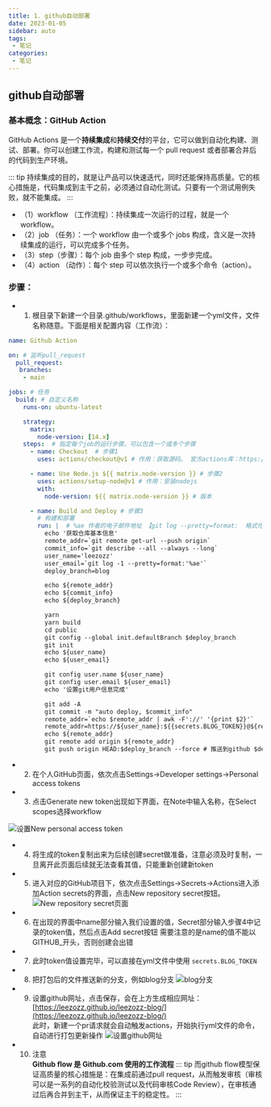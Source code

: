 ```yaml
---
title: 1. github自动部署
date: 2023-01-05
sidebar: auto
tags:
 - 笔记
categories:
 - 笔记
---
```


## github自动部署
### 基本概念：GitHub Action
GitHub Actions 是一个**持续集成**和**持续交付**的平台，它可以做到自动化构建、测试、部署。你可以创建工作流，构建和测试每一个 pull request 或者部署合并后的代码到生产环境。

::: tip
持续集成的目的，就是让产品可以快速迭代，同时还能保持高质量。它的核心措施是，代码集成到主干之前，必须通过自动化测试。只要有一个测试用例失败，就不能集成。
:::

- （1）workflow （工作流程）：持续集成一次运行的过程，就是一个 workflow。
- （2）job （任务）：一个 workflow 由一个或多个 jobs 构成，含义是一次持续集成的运行，可以完成多个任务。
- （3）step（步骤）：每个 job 由多个 step 构成，一步步完成。
- （4）action （动作）：每个 step 可以依次执行一个或多个命令（action）。

### 步骤：
- 1. 根目录下新建一个目录.github/workflows，里面新建一个yml文件，文件名称随意。下面是相关配置内容（工作流）：
```yml
name: Github Action

on: # 监听pull_request
  pull_request:
   branches:
    - main

jobs: # 任务
  build: # 自定义名称
    runs-on: ubuntu-latest

    strategy:
      matrix:
        node-version: [14.x]
    steps:  # 指定每个job的运行步骤。可以包含一个或多个步骤
      - name: Checkout  # 步骤1
        uses: actions/checkout@v1 # 作用：获取源码。 官方actions库：https://github.com/actions

      - name: Use Node.js ${{ matrix.node-version }} # 步骤2
        uses: actions/setup-node@v1 # 作用：安装nodejs
        with:
          node-version: ${{ matrix.node-version }} # 版本

      - name: Build and Deploy # 步骤3
        # 构建和部署
        run: |  # %ae 作者的电子邮件地址 【git log --pretty=format:  格式化log输出】
          echo '获取仓库基本信息'
          remote_addr=`git remote get-url --push origin`
          commit_info=`git describe --all --always --long`
          user_name='leezozz'
          user_email=`git log -1 --pretty=format:'%ae'`   
          deploy_branch=blog  

          echo ${remote_addr}
          echo ${commit_info}
          echo ${deploy_branch}

          yarn
          yarn build
          cd public
          git config --global init.defaultBranch $deploy_branch
          git init
          echo ${user_name}
          echo ${user_email}

          git config user.name ${user_name}
          git config user.email ${user_email}
          echo '设置git用户信息完成'

          git add -A
          git commit -m "auto deploy, $commit_info"
          remote_addr=`echo $remote_addr | awk -F'://' '{print $2}'`
          remote_addr=https://${user_name}:${{secrets.BLOG_TOKEN}}@${remote_addr}
          echo ${remote_addr}
          git remote add origin ${remote_addr}
          git push origin HEAD:$deploy_branch --force # 推送到github $deploy_branch分支
```
- 2. 在个人GitHub页面，依次点击Settings->Developer settings->Personal access tokens
- 3. 点击Generate new token出现如下界面，在Note中输入名称，在Select scopes选择workflow
<!-- ! + [图片描述 ] + (图片的url 【可以是网络地址、本地地址】) -->
<!-- ![avatar](https://s3.us-west-2.amazonaws.com/secure.notion-static.com/e9a3e85e-8c7a-4887-bb04-b0861dbb3ced/Untitled.png?X-Amz-Algorithm=AWS4-HMAC-SHA256&X-Amz-Content-Sha256=UNSIGNED-PAYLOAD&X-Amz-Credential=AKIAT73L2G45EIPT3X45%2F20230105%2Fus-west-2%2Fs3%2Faws4_request&X-Amz-Date=20230105T065228Z&X-Amz-Expires=86400&X-Amz-Signature=2b18965122ff967338ab72eb2ff40162732d83ebdf2207b862480a391c962709&X-Amz-SignedHeaders=host&response-content-disposition=filename%3D%22Untitled.png%22&x-id=GetObject) -->

![设置New personal access token](/.vuepress/public/img/github-blog-secrets.png)

- 4. 将生成的token复制出来为后续创建secret做准备，注意必须及时复制，一旦离开此页面后续就无法查看其值，只能重新创建新token

- 5. 进入对应的GitHub项目下，依次点击Settings->Secrets->Actions进入添加Action secrets的界面，点击New repository secret按钮。
![New repository secret页面](/.vuepress/public/img/github-blog-secrets.png)

- 6. 在出现的界面中name部分输入我们设置的值，Secret部分输入步骤4中记录的token值，然后点击Add secret按钮
需要注意的是name的值不能以GITHUB_开头，否则创建会出错

- 7. 此时token值设置完毕，可以直接在yml文件中使用 `secrets.BLOG_TOKEN `

- 8. 把打包后的文件推送新的分支，例如blog分支
![blog分支](/.vuepress/public/img/github-branch.png)  

- 9. 设置github网址，点击保存，会在上方生成相应网址：[https://leezozz.github.io/leezozz-blog/](https://leezozz.github.io/leezozz-blog/) <br />此时，新建一个pr请求就会自动触发actions，开始执行yml文件的命令，自动进行打包更新操作
![设置github网址](/.vuepress/public/img/github-setting-pages.png)  

- 10. 注意 <br />
**Github flow 是 Github.com 使用的工作流程**
::: tip
而github flow模型保证高质量的核心措施是：在集成前通过pull request，从而触发审核（审核可以是一系列的自动化校验测试以及代码审核Code Review），在审核通过后再合并到主干，从而保证主干的稳定性。
:::

